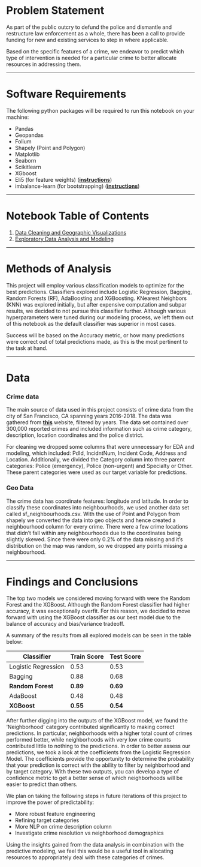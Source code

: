 # Problem Statement
As part of the public outcry to defund the police and dismantle and restructure law enforcement as a whole, there has been a call to provide funding for new and existing services to step in where applicable.

Based on the specific features of a crime, we endeavor to predict which type of intervention is needed for a particular crime to better allocate resources in addressing them.

---

# Software Requirements
The following python packages will be required to run this notebook on your machine:
- Pandas
- Geopandas
- Folium
- Shapely (Point and Polygon)
- Matplotlib
- Seaborn
- Scikitlearn
- XGboost
- Eli5 (for feature weights) ([**instructions**](https://eli5.readthedocs.io/en/latest/overview.html))
- imbalance-learn (for bootstrapping) ([**instructions**](https://imbalanced-learn.readthedocs.io/en/stable/install.html))

---

# Notebook Table of Contents

1. [Data Cleaning and Geographic Visualizations]()
2. [Exploratory Data Analysis and Modeling]()

---

# Methods of Analysis
This project will employ various classification models to optimize for the best predictions. Classifiers explored include Logistic Regression, Bagging, Random Forests (RF), AdaBoosting and XGBoosting. KNearest Neighbors (KNN) was explored initially, but after expensive computation and subpar results, we decided to not pursue this classifier further. Although various hyperparameters were tuned during our modeling process, we left them out of this notebook as the default classifier was superior in most cases.

Success will be based on the Accuracy metric, or how many predictions were correct out of total predictions made, as this is the most pertinent to the task at hand.

---

# Data

### Crime data
The main source of data used in this project consists of crime data from the city of San Francisco, CA spanning years 2016-2018. The data was gathered from [**this**](https://data.sfgov.org/Public-Safety/Police-Department-Incident-Reports-Historical-2003/tmnf-yvry/data) website, filtered by years. The data set contained over 300,000 reported crimes and included information such as crime category, description, location coordinates and the police district.

For cleaning we dropped some columns that were unnecessary for EDA and modeling, which included: PdId, IncidntNum, Incident Code, Address and Location. Additionally, we divided the Category column into three parent categories: Police (emergency), Police (non-urgent) and Specialty or Other. These parent categories were used as our target variable for predictions.

### Geo Data
The crime data has coordinate features: longitude and latitude. In order to classify these coordinates into  neighbourhoods, we used another data set called sf_neighbourhoods.csv. With the use of Point and Polygon from shapely we converted the data into geo objects and hence created a neighbourhood column for every crime. There were a few crime locations that didn’t fall within any neighbourhoods due to the coordinates being slightly skewed. Since there were only 0.2% of the data missing and it’s distribution on the map was random, so we dropped any points missing a neighbourhood.

---

# Findings and Conclusions
The top two models we considered moving forward with were the Random Forest and the XGBoost. Although the Random Forest classifier had higher accuracy, it was exceptionally overfit. For this reason, we decided to move forward with using the XGBoost classifier as our best model due to the balance of accuracy and bias/variance tradeoff.

A summary of the results from all explored models can be seen in the table below:

|**Classifier**|**Train Score**|**Test Score**|
|---|---|---|
|Logistic Regression|0.53|0.53|
|Bagging|0.88|0.68|
|**Random Forest**|**0.89**|**0.69**|
|AdaBoost|0.48|0.48|
|**XGBoost**|**0.55**|**0.54**|

After further digging into the outputs of the XGBoost model, we found the ‘Neighborhood’ category contributed significantly to making correct predictions. In particular, neighborhoods with a higher total count of crimes performed better, while neighborhoods with very low crime counts contributed little to nothing to the predictions. In order to better assess our predictions, we took a look at the coefficients from the Logistic Regression Model. The coefficients provide the opportunity to determine the probability that your prediction is correct with the ability to filter by neighborhood and by target category. With these two outputs, you can develop a type of confidence metric to get a better sense of which neighborhoods will be easier to predict than others.

We plan on taking the following steps in future iterations of this project to improve the power of predictability:

- More robust feature engineering
- Refining target categories
- More NLP on crime description column
- Investigate crime resolution vs neighborhood demographics

Using the insights gained from the data analysis in combination with the predictive modeling, we feel this would be a useful tool in allocating resources to appropriately deal with these categories of crimes.
